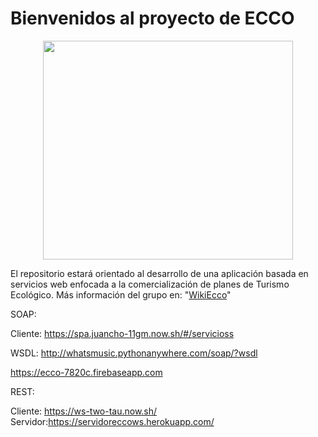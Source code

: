 # Bienvenidos al proyecto de ECCO
<p align="center">

  <img src="https://camo.githubusercontent.com/7236f261f2a9e31cfda0679a1054fa4f729318f0/68747470733a2f2f692e6962622e636f2f534b746a434e6b2f4c6f676f2e706e67" width="400" height="350">
</p>

El repositorio estará orientado al desarrollo de una aplicación basada en servicios web enfocada a la comercialización de planes de Turismo Ecológico. Más información del grupo en: "[WikiEcco](https://github.com/webservices1930/ECCO/wiki)"

SOAP:

Cliente: https://spa.juancho-11gm.now.sh/#/servicioss

WSDL: http://whatsmusic.pythonanywhere.com/soap/?wsdl

https://ecco-7820c.firebaseapp.com


REST:

Cliente: https://ws-two-tau.now.sh/
Servidor:https://servidoreccows.herokuapp.com/
